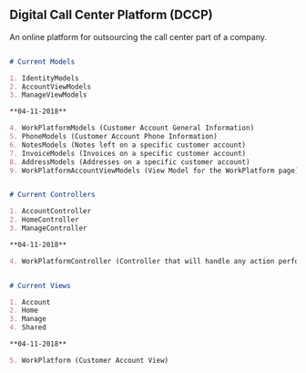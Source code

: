 ## Digital Call Center Platform (DCCP)

An online platform for outsourcing the call center part of a company.

```markdown

# Current Models

1. IdentityModels
2. AccountViewModels
3. ManageViewModels

**04-11-2018**

4. WorkPlatformModels (Customer Account General Information)
5. PhoneModels (Customer Account Phone Information)
6. NotesModels (Notes left on a specific customer account)
7. InvoiceModels (Invoices on a specific customer account)
8. AddressModels (Addresses on a specific customer account)
9. WorkPlatformAccountViewModels (View Model for the WorkPlatform page)

```

```markdown

# Current Controllers

1. AccountController
2. HomeController
3. ManageController

**04-11-2018**

4. WorkPlatformController (Controller that will handle any action performed on a specific customer account)

```


```markdown

# Current Views

1. Account
2. Home
3. Manage
4. Shared

**04-11-2018**

5. WorkPlatform (Customer Account View)

```
